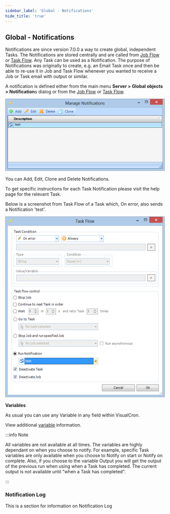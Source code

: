 ```yaml
---
sidebar_label: 'Global - Notifications'
hide_title: 'true'
---
```


## Global - Notifications

Notifications are since version 7.0.0 a way to create global, independent Tasks. The Notifications are stored centrally and are called from [Job Flow](jobflow) or [Task Flow](taskflow). Any Task can be used as a Notification. The purpose of Notifications was originally to create, e.g. an Email Task once and then be able to re-use it in Job and Task Flow whenever you wanted to receive a Job or Task email with output or similar.
 
A notification is defined either from the main menu **Server > Global objects > Notification**s dialog or from the [Job Flow](jobflow) or [Task Flow](taskflow).

![](../../../static/img/clipasdffd0049.png)

You can Add, Edit, Clone and Delete Notifications.
 
To get specific instructions for each Task Notification please visit the help page for the relevant Task.
 
Below is a screenshot from Task Flow of a Task which, On error, also sends a Notification 'test'.

![](../../../static/img/clipasdfdsfdf0049.png)

**Variables**

As usual you can use any Variable in any field within VisualCron.
 
View additional [variable](variable) information.
 
:::info Note

All variables are not available at all times. The variables are highly dependant on when you choose to notify. For example, specific Task variables are only available when you choose to Notify on start or Notify on complete. Also, if you choose to the variable Output you will get the output of the previous run when using when a Task has completed. The current output is not available until "when a Task has completed".

:::

### Notification Log

This is a section for information on Notification Log
